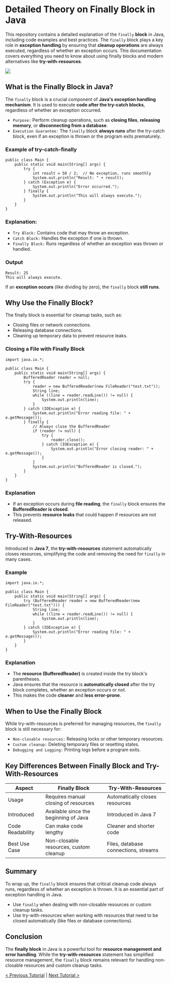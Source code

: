 # Detailed Theory on Finally Block in Java
This repository contains a detailed explanation of the `finally` **block** in Java, including code examples and best practices. The `finally` block plays a key role in **exception handling** by ensuring that **cleanup operations** are always executed, regardless of whether an exception occurs. This documentation covers everything you need to know about using finally blocks and modern alternatives like **try-with-resources**.

[![](https://markdown-videos-api.jorgenkh.no/youtube/Y2_bFUK_sxw)](https://youtu.be/Y2_bFUK_sxw)

## What is the Finally Block in Java?
The `finally` block is a crucial component of **Java's exception handling mechanism**. It is used to execute **code after the try-catch blocks**, regardless of whether an exception occurred.
* `Purpose:` Perform cleanup operations, such as **closing files**, **releasing memory**, or **disconnecting from a database**.
* `Execution Guarantee:` The `finally` block **always runs** after the try-catch block, even if an exception is thrown or the program exits prematurely.

### Example of try-catch-finally
```
public class Main {
    public static void main(String[] args) {
        try {
            int result = 50 / 2;  // No exception, runs smoothly
            System.out.println("Result: " + result);
        } catch (Exception e) {
            System.out.println("Error occurred.");
        } finally {
            System.out.println("This will always execute.");
        }
    }
}
```
### Explanation:
* `Try Block:` Contains code that may throw an exception.
* `Catch Block:` Handles the exception if one is thrown.
* `Finally Block:` Runs regardless of whether an exception was thrown or handled.

### Output
```
Result: 25
This will always execute.
```

If an **exception occurs** (like dividing by zero), the `finally` block **still runs**.

## Why Use the Finally Block?
The finally block is essential for cleanup tasks, such as:
* Closing files or network connections.
* Releasing database connections.
* Cleaning up temporary data to prevent resource leaks.

### Closing a File with Finally Block
```
import java.io.*;

public class Main {
    public static void main(String[] args) {
        BufferedReader reader = null;
        try {
            reader = new BufferedReader(new FileReader("test.txt"));
            String line;
            while ((line = reader.readLine()) != null) {
                System.out.println(line);
            }
        } catch (IOException e) {
            System.out.println("Error reading file: " + e.getMessage());
        } finally {
            // Always close the BufferedReader
            if (reader != null) {
                try {
                    reader.close();
                } catch (IOException e) {
                    System.out.println("Error closing reader: " + e.getMessage());
                }
            }
            System.out.println("BufferedReader is closed.");
        }
    }
}
```
### Explanation
* If an exception occurs during **file reading**, the `finally` block ensures the **BufferedReader is closed**.
* This prevents **resource leaks** that could happen if resources are not released.

## Try-With-Resources
Introduced in **Java 7**, the **try-with-resources** statement automatically closes resources, simplifying the code and removing the need for `finally` in many cases.

### Example
```
import java.io.*;

public class Main {
    public static void main(String[] args) {
        try (BufferedReader reader = new BufferedReader(new FileReader("test.txt"))) {
            String line;
            while ((line = reader.readLine()) != null) {
                System.out.println(line);
            }
        } catch (IOException e) {
            System.out.println("Error reading file: " + e.getMessage());
        }
    }
}
```
### Explanation
* The **resource (BufferedReader)** is created inside the try block's parentheses.
* Java ensures that the resource is **automatically closed** after the try block completes, whether an exception occurs or not.
* This makes the code **cleaner** and **less error-prone**.

## When to Use the Finally Block
While try-with-resources is preferred for managing resources, the `finally` block is still necessary for:
* `Non-closable resources:` Releasing locks or other temporary resources.
* `Custom cleanup:` Deleting temporary files or resetting states.
* `Debugging and Logging:` Printing logs before a program exits.

## Key Differences Between Finally Block and Try-With-Resources
| Aspect | Finally Block | Try-With-Resources | 
| ----------------|---------|----------|
|     Usage     |  Requires manual closing of resources  |   Automatically closes resources    |
|     Introduced     |  Available since the beginning of Java  |   Introduced in Java 7   |
|    Code Readability    |  Can make code lengthy  |   Cleaner and shorter code   |
|    Best Use Case  | Non-closable resources, custom cleanup | Files, database connections, streams |

## Summary
To wrap up, the `finally` block ensures that critical cleanup code always runs, regardless of whether an exception is thrown. It is an essential part of exception handling in Java.
* Use `finally` when dealing with non-closable resources or custom cleanup tasks.
* Use try-with-resources when working with resources that need to be closed automatically (like files or database connections).

## Conclusion
The **finally block** in Java is a powerful tool for **resource management and error handling**. While the **try-with-resources** statement has simplified resource management, the `finally` block remains relevant for handling non-closable resources and custom cleanup tasks.

[< Previous Tutorial](https://github.com/nakulmitra/java-tutorial/blob/master/exception-handling/trycatch.md) | [Next Tutorial >](https://github.com/nakulmitra/java-tutorial/blob/master/access-modifiers/AccessModifiers.md)